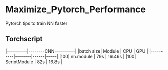# Maximize_Pytorch_Performance
Pytorch tips to train NN faster

## Torchscript

|----------|--------CNN----------|
|batch size| Module | CPU  | GPU | 
|----------|--------|------|-----|
|100| nn.module  | 79s |  16.46s  |
|100| ScriptModule  | 82s |  16.8s  |
